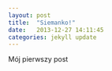 ```yaml
---
layout: post
title:  "Siemanko!"
date:   2013-12-27 14:11:45
categories: jekyll update
---
```


Mój pierwszy post